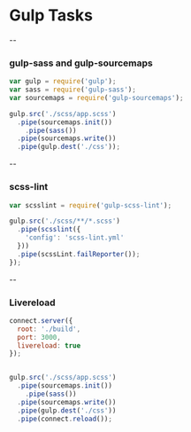 # Gulp Tasks

--

### gulp-sass and gulp-sourcemaps

```js
var gulp = require('gulp');
var sass = require('gulp-sass');
var sourcemaps = require('gulp-sourcemaps');

gulp.src('./scss/app.scss')
  .pipe(sourcemaps.init())
    .pipe(sass())
  .pipe(sourcemaps.write())
  .pipe(gulp.dest('./css'));
```

--

### scss-lint

```js
var scsslint = require('gulp-scss-lint');

gulp.src('./scss/**/*.scss')
  .pipe(scsslint({
    'config': 'scss-lint.yml'
  }))
  .pipe(scssLint.failReporter());
});
```

--

### Livereload

```js
connect.server({
  root: './build',
  port: 3000,
  livereload: true
});


gulp.src('./scss/app.scss')
  .pipe(sourcemaps.init())
    .pipe(sass())
  .pipe(sourcemaps.write())
  .pipe(gulp.dest('./css'))
  .pipe(connect.reload());
```
